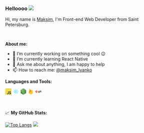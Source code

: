 ### Helloooo <img src="https://media.giphy.com/media/hvRJCLFzcasrR4ia7z/giphy.gif" width="25px">

Hi, my name is [Maksim](https://drive.google.com/file/d/147SHcD16QT7CvOuKYllobg2rQxBvgk5R/view?usp=sharing), I'm Front-end Web Developer from Saint Petersburg.

<br />
  
**About me:**

- 🔭 I’m currently working on something cool 😉
- 🌱 I’m currently learning React Native 
- 💬 Ask me about anything, I am happy to help
- 📫 How to reach me: [@maksim_lyanko](https://t.me/maksim_lyanko)

**Languages and Tools:**  

<code><img height="20" src="https://raw.githubusercontent.com/github/explore/80688e429a7d4ef2fca1e82350fe8e3517d3494d/topics/javascript/javascript.png"></code>
<code><img height="20" src="https://raw.githubusercontent.com/github/explore/80688e429a7d4ef2fca1e82350fe8e3517d3494d/topics/react/react.png"></code>
<code><img height="20" src="https://raw.githubusercontent.com/github/explore/80688e429a7d4ef2fca1e82350fe8e3517d3494d/topics/nodejs/nodejs.png"></code>
<code><img height="20" src="https://raw.githubusercontent.com/github/explore/80688e429a7d4ef2fca1e82350fe8e3517d3494d/topics/firebase/firebase.png"></code>
<code><img height="20" src="https://raw.githubusercontent.com/github/explore/80688e429a7d4ef2fca1e82350fe8e3517d3494d/topics/git/git.png"></code>

<br />

📈 **My GitHub Stats:**

[![Top Langs](https://github-readme-stats.vercel.app/api/top-langs/?username=Maksim1108&layout=compact&hide_border=true&)](https://github.com/Maksim1108) [<img src="https://github-readme-stats.vercel.app/api?username=Maksim1108&show_icons=true&hide_border=true">](https://github.com/Maksim1108)

